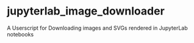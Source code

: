 # jupyterlab_image_downloader
A Userscript for Downloading images and SVGs rendered in JupyterLab notebooks
